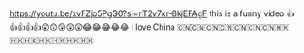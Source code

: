 https://youtu.be/xvFZjo5PgG0?si=nT2v7xr-8kjEFAgF
this is a funny video 👍👍👍👍👍😲😲😲😲😲😂😂😂😂😂
i love China 🇨🇳🇨🇳🇨🇳🇨🇳🇨🇳🇨🇳🇨🇳🇭🇰🇭🇰🇭🇰🇭🇰🇭🇰🇭🇰🇭🇰
